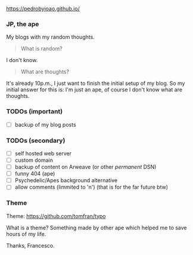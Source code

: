 https://pedrobyjoao.github.io/

### JP, the ape

My blogs with my random thoughts.

> What is random?

I don't know.

> What are thoughts?

It's already 10p.m., I just want to finish the initial setup of my blog. So my initial answer for this is: I'm just an ape,
of course I don't know what are thoughts.

### TODOs (important)

- [ ] backup of my blog posts

### TODOs (secondary)

- [ ] self hosted web server
- [ ] custom domain
- [ ] backup of content on Arweave (or other _permanent_ DSN)
- [ ] funny 404 (ape)
- [ ] Psychedelic/Apes background alternative
- [ ] allow comments (limmited to 'n') (that is for the far future btw)

### Theme

Theme: https://github.com/tomfran/typo

What is a theme? Something made by other ape which helped me to save hours of my life.

Thanks, Francesco.
